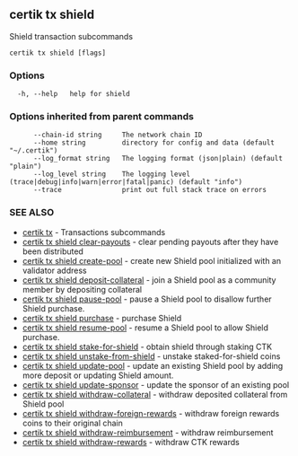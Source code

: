 ## certik tx shield

Shield transaction subcommands

```
certik tx shield [flags]
```

### Options

```
  -h, --help   help for shield
```

### Options inherited from parent commands

```
      --chain-id string     The network chain ID
      --home string         directory for config and data (default "~/.certik")
      --log_format string   The logging format (json|plain) (default "plain")
      --log_level string    The logging level (trace|debug|info|warn|error|fatal|panic) (default "info")
      --trace               print out full stack trace on errors
```

### SEE ALSO

* [certik tx](certik_tx.md)	 - Transactions subcommands
* [certik tx shield clear-payouts](certik_tx_shield_clear-payouts.md)	 - clear pending payouts after they have been distributed
* [certik tx shield create-pool](certik_tx_shield_create-pool.md)	 - create new Shield pool initialized with an validator address
* [certik tx shield deposit-collateral](certik_tx_shield_deposit-collateral.md)	 - join a Shield pool as a community member by depositing collateral
* [certik tx shield pause-pool](certik_tx_shield_pause-pool.md)	 - pause a Shield pool to disallow further Shield purchase.
* [certik tx shield purchase](certik_tx_shield_purchase.md)	 - purchase Shield
* [certik tx shield resume-pool](certik_tx_shield_resume-pool.md)	 - resume a Shield pool to allow Shield purchase.
* [certik tx shield stake-for-shield](certik_tx_shield_stake-for-shield.md)	 - obtain shield through staking CTK
* [certik tx shield unstake-from-shield](certik_tx_shield_unstake-from-shield.md)	 - unstake staked-for-shield coins
* [certik tx shield update-pool](certik_tx_shield_update-pool.md)	 - update an existing Shield pool by adding more deposit or updating Shield amount.
* [certik tx shield update-sponsor](certik_tx_shield_update-sponsor.md)	 - update the sponsor of an existing pool
* [certik tx shield withdraw-collateral](certik_tx_shield_withdraw-collateral.md)	 - withdraw deposited collateral from Shield pool
* [certik tx shield withdraw-foreign-rewards](certik_tx_shield_withdraw-foreign-rewards.md)	 - withdraw foreign rewards coins to their original chain
* [certik tx shield withdraw-reimbursement](certik_tx_shield_withdraw-reimbursement.md)	 - withdraw reimbursement
* [certik tx shield withdraw-rewards](certik_tx_shield_withdraw-rewards.md)	 - withdraw CTK rewards


